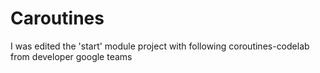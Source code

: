 # Caroutines
I was edited the 'start' module project with following coroutines-codelab from developer google teams
